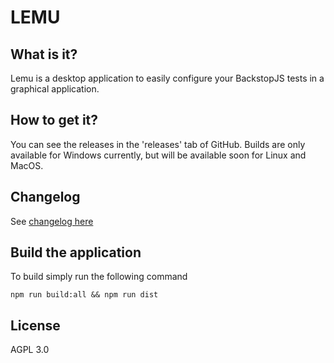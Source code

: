 # LEMU

## What is it?
Lemu is a desktop application to easily configure your BackstopJS tests in a graphical application.

## How to get it?
You can see the releases in the 'releases' tab of GitHub. Builds are only available for Windows currently, but will be available soon for Linux and MacOS.

## Changelog
See [changelog here](CHANGELOG.md)

## Build the application
To build simply run the following command 
```
npm run build:all && npm run dist
```

## License
AGPL 3.0
